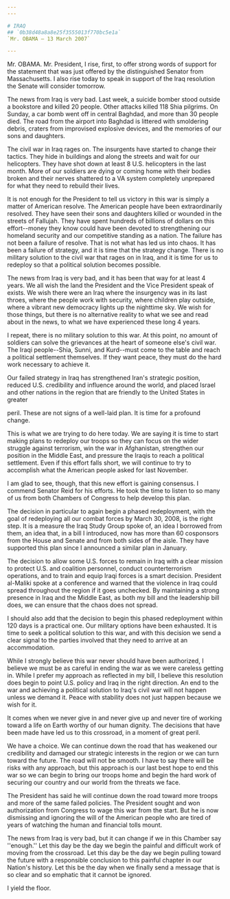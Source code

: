 ```yaml
---
---

# IRAQ
## `0b38d48a8a8e25f3555013f770bc5e1a`
`Mr. OBAMA — 13 March 2007`

---
```



Mr. OBAMA. Mr. President, I rise, first, to offer strong words of 
support for the statement that was just offered by the distinguished 
Senator from Massachusetts. I also rise today to speak in support of 
the Iraq resolution the Senate will consider tomorrow.

The news from Iraq is very bad. Last week, a suicide bomber stood 
outside a bookstore and killed 20 people. Other attacks killed 118 Shia 
pilgrims. On Sunday, a car bomb went off in central Baghdad, and more 
than 30 people died. The road from the airport into Baghdad is littered 
with smoldering debris, craters from improvised explosive devices, and 
the memories of our sons and daughters.

The civil war in Iraq rages on. The insurgents have started to change 
their tactics. They hide in buildings and along the streets and wait 
for our helicopters. They have shot down at least 8 U.S. helicopters in 
the last month. More of our soldiers are dying or coming home with 
their bodies broken and their nerves shattered to a VA system 
completely unprepared for what they need to rebuild their lives.

It is not enough for the President to tell us victory in this war is 
simply a matter of American resolve. The American people have been 
extraordinarily resolved. They have seen their sons and daughters 
killed or wounded in the streets of Fallujah. They have spent hundreds 
of billions of dollars on this effort--money they know could have been 
devoted to strengthening our homeland security and our competitive 
standing as a nation. The failure has not been a failure of resolve. 
That is not what has led us into chaos. It has been a failure of 
strategy, and it is time that the strategy change. There is no military 
solution to the civil war that rages on in Iraq, and it is time for us 
to redeploy so that a political solution becomes possible.


The news from Iraq is very bad, and it has been that way for at least 
4 years. We all wish the land the President and the Vice President 
speak of exists. We wish there were an Iraq where the insurgency was in 
its last throes, where the people work with security, where children 
play outside, where a vibrant new democracy lights up the nighttime 
sky. We wish for those things, but there is no alternative reality to 
what we see and read about in the news, to what we have experienced 
these long 4 years.

I repeat, there is no military solution to this war. At this point, 
no amount of soldiers can solve the grievances at the heart of someone 
else's civil war. The Iraqi people--Shia, Sunni, and Kurd--must come to 
the table and reach a political settlement themselves. If they want 
peace, they must do the hard work necessary to achieve it.

Our failed strategy in Iraq has strengthened Iran's strategic 
position, reduced U.S. credibility and influence around the world, and 
placed Israel and other nations in the region that are friendly to the 
United States in greater


peril. These are not signs of a well-laid plan. It is time for a 
profound change.

This is what we are trying to do here today. We are saying it is time 
to start making plans to redeploy our troops so they can focus on the 
wider struggle against terrorism, win the war in Afghanistan, 
strengthen our position in the Middle East, and pressure the Iraqis to 
reach a political settlement. Even if this effort falls short, we will 
continue to try to accomplish what the American people asked for last 
November.

I am glad to see, though, that this new effort is gaining consensus. 
I commend Senator Reid for his efforts. He took the time to listen to 
so many of us from both Chambers of Congress to help develop this plan.

The decision in particular to again begin a phased redeployment, with 
the goal of redeploying all our combat forces by March 30, 2008, is the 
right step. It is a measure the Iraq Study Group spoke of, an idea I 
borrowed from them, an idea that, in a bill I introduced, now has more 
than 60 cosponsors from the House and Senate and from both sides of the 
aisle. They have supported this plan since I announced a similar plan 
in January.

The decision to allow some U.S. forces to remain in Iraq with a clear 
mission to protect U.S. and coalition personnel, conduct 
counterterrorism operations, and to train and equip Iraqi forces is a 
smart decision. President al-Maliki spoke at a conference and warned 
that the violence in Iraq could spread throughout the region if it goes 
unchecked. By maintaining a strong presence in Iraq and the Middle 
East, as both my bill and the leadership bill does, we can ensure that 
the chaos does not spread.

I should also add that the decision to begin this phased redeployment 
within 120 days is a practical one. Our military options have been 
exhausted. It is time to seek a political solution to this war, and 
with this decision we send a clear signal to the parties involved that 
they need to arrive at an accommodation.

While I strongly believe this war never should have been authorized, 
I believe we must be as careful in ending the war as we were careless 
getting in. While I prefer my approach as reflected in my bill, I 
believe this resolution does begin to point U.S. policy and Iraq in the 
right direction. An end to the war and achieving a political solution 
to Iraq's civil war will not happen unless we demand it. Peace with 
stability does not just happen because we wish for it.

It comes when we never give in and never give up and never tire of 
working toward a life on Earth worthy of our human dignity. The 
decisions that have been made have led us to this crossroad, in a 
moment of great peril.

We have a choice. We can continue down the road that has weakened our 
credibility and damaged our strategic interests in the region or we can 
turn toward the future. The road will not be smooth. I have to say 
there will be risks with any approach, but this approach is our last 
best hope to end this war so we can begin to bring our troops home and 
begin the hard work of securing our country and our world from the 
threats we face.

The President has said he will continue down the road toward more 
troops and more of the same failed policies. The President sought and 
won authorization from Congress to wage this war from the start. But he 
is now dismissing and ignoring the will of the American people who are 
tired of years of watching the human and financial tolls mount.

The news from Iraq is very bad, but it can change if we in this 
Chamber say ''enough.'' Let this day be the day we begin the painful 
and difficult work of moving from the crossroad. Let this day be the 
day we begin pulling toward the future with a responsible conclusion to 
this painful chapter in our Nation's history. Let this be the day when 
we finally send a message that is so clear and so emphatic that it 
cannot be ignored.

I yield the floor.